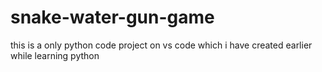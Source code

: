 # snake-water-gun-game
this is a only python code project on vs code which i have created earlier while learning python
